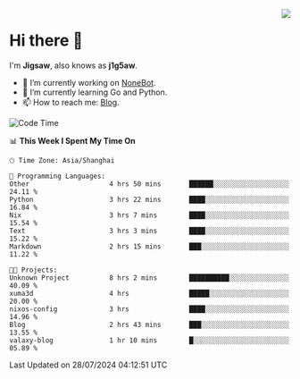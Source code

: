 <a href="#">
  <img align="right" src="https://github-readme-stats.vercel.app/api?username=j1g5awi&count_private=true&show_icons=true&title_color=80070B&text_color=B3B3B3&bg_color=212121&icon_color=80070B" />
</a>

# Hi there 👋

I'm **Jigsaw**, also knows as **j1g5aw**.

- 🔭 I’m currently working on [NoneBot](https://github.com/nonebot).
- 🌱 I’m currently learning Go and Python.
- 📫 How to reach me: [Blog](https://blog.maddestroyer.xyz/).

<!--START_SECTION:waka-->
![Code Time](http://img.shields.io/badge/Code%20Time-1%2C578%20hrs%2031%20mins-blue)

📊 **This Week I Spent My Time On** 

```text
🕑︎ Time Zone: Asia/Shanghai

💬 Programming Languages: 
Other                    4 hrs 50 mins       ██████░░░░░░░░░░░░░░░░░░░   24.11 % 
Python                   3 hrs 22 mins       ████░░░░░░░░░░░░░░░░░░░░░   16.84 % 
Nix                      3 hrs 7 mins        ████░░░░░░░░░░░░░░░░░░░░░   15.54 % 
Text                     3 hrs 3 mins        ████░░░░░░░░░░░░░░░░░░░░░   15.22 % 
Markdown                 2 hrs 15 mins       ███░░░░░░░░░░░░░░░░░░░░░░   11.22 % 

🐱‍💻 Projects: 
Unknown Project          8 hrs 2 mins        ██████████░░░░░░░░░░░░░░░   40.09 % 
xuma3d                   4 hrs               █████░░░░░░░░░░░░░░░░░░░░   20.00 % 
nixos-config             3 hrs               ████░░░░░░░░░░░░░░░░░░░░░   14.96 % 
Blog                     2 hrs 43 mins       ███░░░░░░░░░░░░░░░░░░░░░░   13.55 % 
valaxy-blog              1 hr 10 mins        █░░░░░░░░░░░░░░░░░░░░░░░░   05.89 % 
```


 Last Updated on 28/07/2024 04:12:51 UTC
<!--END_SECTION:waka-->
